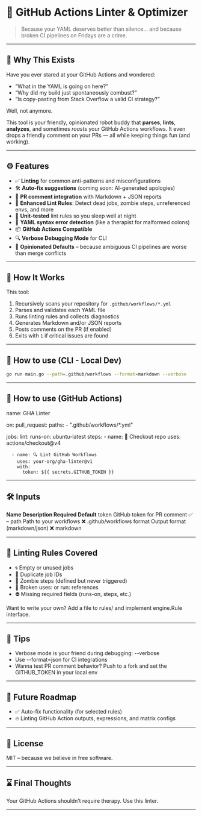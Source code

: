 # 🤖 GitHub Actions Linter & Optimizer

> Because your YAML deserves better than silence… and because broken CI pipelines on Fridays are a crime.

---

## 🧠 Why This Exists

Have you ever stared at your GitHub Actions and wondered:

- “What in the YAML is going on here?”
- “Why did my build just spontaneously combust?”
- “Is copy-pasting from Stack Overflow a valid CI strategy?”

Well, not anymore.

This tool is your friendly, opinionated robot buddy that **parses**, **lints**, **analyzes**, and sometimes *roasts* your GitHub Actions workflows. It even drops a friendly comment on your PRs — all while keeping things fun (and working).


---

## ⚙️ Features

- ✅ **Linting** for common anti-patterns and misconfigurations  
- 🛠 **Auto-fix suggestions** (coming soon: AI-generated apologies)
- 💬 **PR comment integration** with Markdown + JSON reports
- 🧙 **Enhanced Lint Rules**: Detect dead jobs, zombie steps, unreferenced envs, and more
- 🧪 **Unit-tested** lint rules so you sleep well at night
- 🐛 **YAML syntax error detection** (like a therapist for malformed colons)
- 📦 **GitHub Actions Compatible**
- 🔍 **Verbose Debugging Mode** for CLI 
- 🎯 **Opinionated Defaults** – because ambiguous CI pipelines are worse than merge conflicts

---

## 🚀 How It Works

This tool:

1. Recursively scans your repository for `.github/workflows/*.yml`
2. Parses and validates each YAML file
3. Runs linting rules and collects diagnostics
4. Generates Markdown and/or JSON reports
5. Posts comments on the PR (if enabled)
6. Exits with `1` if critical issues are found

---

## 🧪 How to use (CLI - Local Dev)

```bash
go run main.go --path=.github/workflows --format=markdown --verbose
```

---

## 🧪 How to use (GitHub Actions)

name: GHA Linter

on:
  pull_request:
    paths:
      - ".github/workflows/*.yml"

jobs:
  lint:
    runs-on: ubuntu-latest
    steps:
      - name: 🧾 Checkout repo
        uses: actions/checkout@v4

      - name: 🔍 Lint GitHub Workflows
        uses: your-org/gha-linter@v1
        with:
          token: ${{ secrets.GITHUB_TOKEN }}


---

## 🛠 Inputs

**Name	Description	                    Required	Default**
token	GitHub token for PR comment	      ✅	        –
path	Path to your workflows	          ❌	       .github/workflows
format	Output format (markdown/json)	  ❌	       markdown

---

## 🧠 Linting Rules Covered

- 🌀 Empty or unused jobs
- 🔁 Duplicate job IDs
- 🧟 Zombie steps (defined but never triggered)
- 🔗 Broken uses: or run: references
- ⛔ Missing required fields (runs-on, steps, etc.)

Want to write your own? Add a file to rules/ and implement engine.Rule interface.

---

## 🧙 Tips
- Verbose mode is your friend during debugging: --verbose
- Use --format=json for CI integrations
- Wanna test PR comment behavior? Push to a fork and set the GITHUB_TOKEN in your local env

---

## 🧹 Future Roadmap
- ✅ Auto-fix functionality (for selected rules)
- 🔥 Linting GitHub Action outputs, expressions, and matrix configs

---

## 📄 License
MIT – because we believe in free software.

---

## ⌛ Final Thoughts
Your GitHub Actions shouldn’t require therapy. Use this linter.

---

